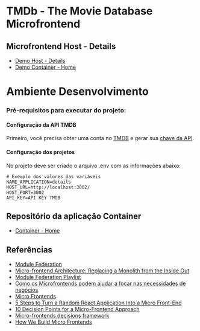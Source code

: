 # TMDb - The Movie Database Microfrontend

## Microfrontend Host - Details
- [Demo Host - Details](https://tmdb-microfrontend-details.vercel.app/529203)
- [Demo Container - Home](https://tmdb-microfrontend.vercel.app)

# Ambiente Desenvolvimento

### Pré-requisitos para executar do projeto:

#### Configuração da API TMDB
Primeiro, você precisa obter uma conta no [TMDB](https://www.themoviedb.org) e gerar sua [chave da API](https://www.themoviedb.org/faq/api).
#### Configuração dos projetos
No projeto deve ser criado o arquivo .env com as informações abaixo:
```
# Exemplo dos valores das variáveis
NAME_APPLICATION=details
HOST_URL=http://localhost:3002/
HOST_PORT=3002
API_KEY=API KEY TMDB
```

## Repositório da aplicação Container
- [Container - Home](https://github.com/marcospss/tmdb-microfrontend-container)

## Referências
- [Module Federation](https://module-federation.github.io/)
- [Micro-frontend Architecture: Replacing a Monolith from the Inside Out](https://levelup.gitconnected.com/micro-frontend-architecture-replacing-a-monolith-from-the-inside-out-61f60d2e14c1)
- [Module Federation Playlist](https://www.youtube.com/playlist?list=PLUf8bXuMd2CZ2qUOya6fIVhlL2CUcCQVC)
- [Como os Microfrontends podem ajudar a focar nas necessidades de negócios](https://www.infoq.com/br/articles/microfrontends-business-needs/)
- [Micro Frontends](https://martinfowler.com/articles/micro-frontends.html)
- [5 Steps to Turn a Random React Application Into a Micro Front-End](https://medium.com/better-programming/5-steps-to-turn-a-random-react-application-into-a-micro-frontend-946718c147e7)
- [10 Decision Points for a Micro-Frontend Approach](https://medium.com/better-programming/10-decision-points-for-micro-frontends-approach-4ebb4b59f40)
- [Micro-frontends decisions framework](https://medium.com/@lucamezzalira/micro-frontends-decisions-framework-ebcd22256513)
- [How We Build Micro Frontends](https://blog.bitsrc.io/how-we-build-micro-front-ends-d3eeeac0acfc)

